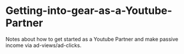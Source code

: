 Getting-into-gear-as-a-Youtube-Partner
======================================

Notes about how to get started as a Youtube Partner and make passive income via ad-views/ad-clicks.
